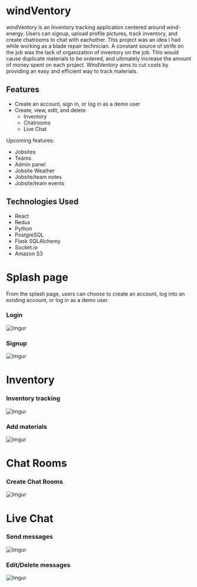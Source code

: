# windVentory

windVentory is an Inventory tracking application centered around wind-energy. Users can signup, upload profile pictures, track inventory, and create chatrooms to chat with eachother. 
This project was an idea I had while working as a blade repair technician. A constant source of strife on the job was the lack of organization of inventory on the job.
This would cause duplicate materials to be ordered, and ultimately increase the amount of money spent on each project.
WindVentory aims to cut costs by providing an easy and efficient way to track materials.

## Features
- Create an account, sign in, or log in as a demo user
- Create, view, edit, and delete
   - Inventory
   - Chatrooms
   - Live Chat

Upcoming features: 
- Jobsites
- Teams
- Admin panel
- Jobsite Weather
- Jobsite/team notes
- Jobsite/team events

## Technologies Used
- React
- Redux 
- Python
- PostgreSQL
- Flask SQLAlchemy
- Socket.io
- Amazon S3


# Splash page
From the splash page, users can choose to create an account, log into an existing account, or log in as a demo user.

### Login
![Imgur](https://i.imgur.com/oW2STGt.png)

### Signup
![Imgur](https://i.imgur.com/WV72gTC.png)


# Inventory

### Inventory tracking
![Imgur](https://i.imgur.com/YE9ufi5.png)

### Add materials 
![Imgur](https://i.imgur.com/86RKe96.png)

# Chat Rooms
### Create Chat Rooms
![Imgur](https://i.imgur.com/rx0nsCH.png)

# Live Chat
### Send messages
![Imgur](https://i.imgur.com/9Jyl4dZ.png)

### Edit/Delete messages
![Imgur](https://i.imgur.com/rx0nsCH.png)
